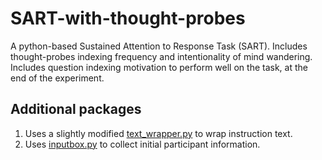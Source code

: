 # SART-with-thought-probes
A python-based Sustained Attention to Response Task (SART).
Includes thought-probes indexing frequency and intentionality of mind wandering.
Includes question indexing motivation to perform well on the task, at the end of the experiment.

## Additional packages
1) Uses a slightly modified [text_wrapper.py](http://www.pygame.org/wiki/TextWrap) to wrap instruction text.
2) Uses [inputbox.py](https://github.com/simonguozirui/Pong-python-2.7/blob/master/Input%20Box.py) to collect initial participant information.
